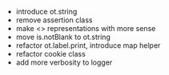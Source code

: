 * introduce ot.string
* remove assertion class
* make <<blank>> representations with more sense
* move is.notBlank to ot.string
* refactor ot.label.print, introduce map helper
* refactor cookie class
* add more verbosity to logger